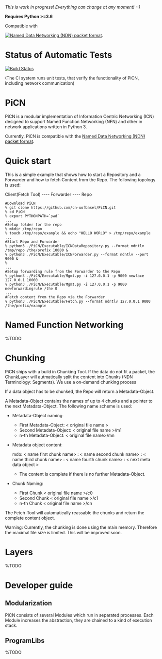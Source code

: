 *This is work in progress! Everything can change at any moment! :-)*

**Requires Python  >=3.6** 


Compatible with

[![Named Data Networking (NDN) packet format](https://named-data.net/wp-content/uploads/cropped-20130722_Logo2.png)](https://named-data.net).

# Status of Automatic Tests

[![Build Status](https://semaphoreci.com/api/v1/cn-unibas/picn/branches/master/badge.svg)](https://semaphoreci.com/cn-unibas/picn)

(The CI system runs unit tests, that verify the functionality of PiCN, including network communication)

# PiCN 
PiCN is a modular implementation of Information Centric Networking (ICN) designed to support Named Function Networking (NFN)
and other in network applications written in Python 3.

Currently, PiCN is compatible with the [Named Data Networking (NDN) packet format](https://named-data.net).


# Quick start
This is a simple example that shows how to start a Repository and a Forwarder and how to fetch Content from the Repo.
The following topology is used:

Client(Fetch Tool) ---- Forwarder ---- Repo
             
```
#Download PiCN
% git clone https://github.com/cn-uofbasel/PiCN.git
% cd PiCN
% export PYTHONPATH=`pwd`
...
#Setup folder for the repo
% mkdir /tmp/repo
% touch /tmp/repo/example && echo "HELLO WORLD" > /tmp/repo/example
...
#Start Repo and Forwarder
% python3 ./PiCN/Executable/ICNDataRepository.py --format ndntlv /tmp/repo /the/prefix 10000 &
% python3 ./PiCN/Executable/ICNForwarder.py --format ndntlv --port 9000 & 
% 
...
#Setup forwarding rule from the Forwarder to the Repo
% python3 ./PiCN/Executable/Mgmt.py -i 127.0.0.1 -p 9000 newface 127.0.0.1 10000
% python3 ./PiCN/Executable/Mgmt.py -i 127.0.0.1 -p 9000 newforwardingrule /the 0
...
#Fetch content from the Repo via the Forwarder 
% python3 ./PiCN/Executable/Fetch.py --format ndntlv 127.0.0.1 9000 /the/prefix/example 
```

# Named Function Networking
%TODO

# Chunking
PiCN ships with a build in Chunking Tool. If the data do not fit a packet, the ChunkLayer will autmatically split the
content into Chunks (NDN Terminology: Segments). 
We use a on-demand chunking process

If a data object has to be chunked, the Repo will return a Metadata-Object.
 
A Metadata-Object contains the names of up to 4 chunks and a pointer to the next Metadata-Object.
The following name scheme is used:

* Metadata-Object naming:
  * First Metadata-Object: < original file name > 
  * Second Metadata-Object: < original file name  >/m1
  * n-th Metadata-Object: < original file name>/mn
  
* Metadata object content: 

  mdo: < name first chunk name> : < name second chunk name> : < name third chunk name> : < name fourth chunk name>  : < next meta data object >
  
  * The content is complete if there is no further Metadata-Object.
  
* Chunk Naming: 
  * First Chunk < original file name >/c0
  * Second Chunk < original file name >/c1
  * n-th Chunk < original file name >/cn

The Fetch-Tool will automatically reassable the chunks and return the complete content object. 


Warning: Currently, the chunking is done using the main memory. Therefore the maximal file size is limited.
This will be improved soon.

# Layers
%TODO

# Developer guide

## Modularization
PiCN consists of several Modules which run in separated processes. 
Each Module increases the abstraction, they are chained to a kind 
of execution stack.

## ProgramLibs
%TODO




